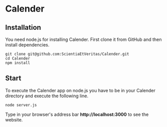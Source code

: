 # Calender
## Installation

You need node.js for installing Calender.
First clone it from GitHub and then install dependencies.

```
git clone git@github.com:ScientiaEtVeritas/Calender.git
cd Calender
npm install
```

## Start

To execute the Calender app on node.js you have to be in your Calender directory and execute the following line.

```
node server.js
```

Type in your browser's address bar **http://localhost:3000** to see the website.
